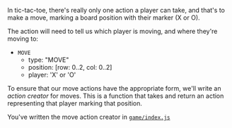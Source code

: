 In tic-tac-toe, there's really only one action a player
can take, and that's to make a move, marking a board position
with their marker (X or O).

The action will need to tell us which player is moving, and
where they're moving to:

* `MOVE`
  - type: "MOVE"
  - position: [row: 0..2, col: 0..2]
  - player: 'X' or 'O'

To ensure that our move actions have the appropriate form, we'll
write an *action creator* for moves. This is a function that takes 
and return an action representing that player marking that position.

<guide>You've written the move action creator in [`game/index.js`](./game/index.js)</guide>
